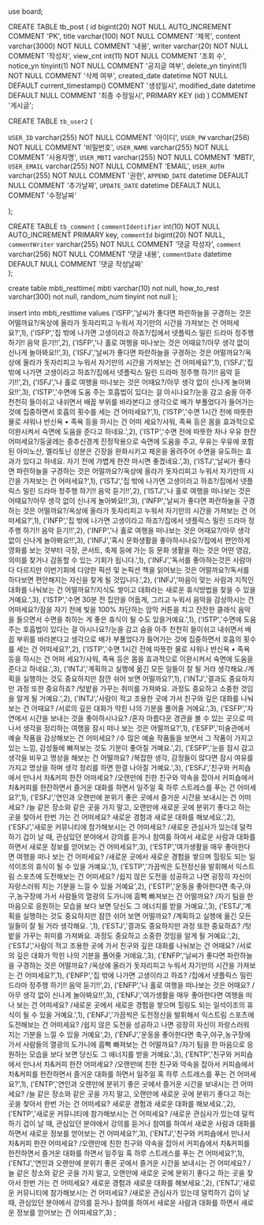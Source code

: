 use board;
 

CREATE TABLE tb_post (
    id            bigint(20)    NOT NULL AUTO_INCREMENT COMMENT 'PK',
    title         varchar(100)  NOT NULL COMMENT '제목',
    content       varchar(3000) NOT NULL COMMENT '내용',
    writer        varchar(20)   NOT NULL COMMENT '작성자',
    view_cnt      int(11)       NOT NULL COMMENT '조회 수',
    notice_yn     tinyint(1)    NOT NULL COMMENT '공지글 여부',
    delete_yn     tinyint(1)    NOT NULL COMMENT '삭제 여부',
    created_date  datetime      NOT NULL DEFAULT current_timestamp() COMMENT '생성일시',
    modified_date datetime               DEFAULT NULL COMMENT '최종 수정일시',
    PRIMARY KEY (id)
) COMMENT '게시글';


CREATE TABLE `tb_user2` (
  
  `USER_ID` varchar(255) NOT NULL COMMENT '아이디',
  `USER_PW` varchar(256) NOT NULL COMMENT '비밀번호',
  `USER_NAME` varchar(255) NOT NULL COMMENT '사용자명',
  `USER_MBTI` varchar(255) NOT NULL COMMENT 'MBTI',
  `USER_EMAIL` varchar(255) NOT NULL COMMENT 'EMAIL',
  `USER_AUTH` varchar(255) NOT NULL COMMENT '권한',
  `APPEND_DATE` datetime DEFAULT NULL COMMENT '추가날짜',
  `UPDATE_DATE` datetime DEFAULT NULL COMMENT '수정날짜'
  
);

CREATE TABLE `tb_comment` ( 
`commentIdentifier` int(10) NOT NULL AUTO_INCREMENT PRIMARY key,
   `commentId`  bigint(20) NOT NULL,
  `commentWriter` varchar(255) NOT NULL COMMENT '댓글 작성자',
  `comment` varchar(256) NOT NULL COMMENT '댓글 내용',
  `commentDate` datetime DEFAULT NULL COMMENT '댓글 작성날짜'  
);

create table mbti_resttime(
	mbti varchar(10) not null,
	how_to_rest varchar(300) not null,
	random_num tinyint not null
);


insert into mbti_resttime values
('ISFP','날씨가 좋다면 파란하늘을 구경하는 것은 어떨까요?/옥상에 올라가 돗자리피고 누워서 자기만의 시간을 가져보는 건 어떠세요?',1),
('ISFP','집 밖에 나가면 고생이라고 하죠?/집에서 넷플릭스 밀린 드라마 정주행 하기!! 음악 듣기!!',2),
('ISFP','나 홀로 여행을 떠나보는 것은 어때요?/아무 생각 없이 신나게 놀아봐요!!',3),
('ISFJ','날씨가 좋다면 파란하늘을 구경하는 것은 어떨까요?/옥상에 올라가 돗자리피고 누워서 자기만의 시간을 가져보는 건 어떠세요?',1),
('ISFJ','집 밖에 나가면 고생이라고 하죠?/집에서 넷플릭스 밀린 드라마 정주행 하기!! 음악 듣기!!',2),
('ISFJ','나 홀로 여행을 떠나보는 것은 어때요?/아무 생각 없이 신나게 놀아봐요!!',3),
('ISTP','수면에 도움 주는 호흡법이 있다는 걸 아시나요?/눈을 감고 숨을 아주 천천히 들이쉬고 내쉬면서 배꼽 부위를 바라본다고 생각으로 배가 부풀었다가 들어가는 것에 집중하면서 호흡의 횟수를 세는 건 어떠세요?',1),
('ISTP','수면 1시간 전에 따뜻한 물로 샤워나 반신욕 • 족욕 등을 하시는 건 어떠 세요?/샤워, 족욕 등은 몸을 효과적으로 이완시켜서 숙면에 도움을 준다고 하네요.',2),
('ISTP','수면 전에 따뜻한 차나 우유 한잔 어떠세요?/둥굴레는 중추신경계 진정작용으로 숙면에 도움을 주고, 우유는 우유에 포함된 아미노산, 멜라토닌 성분은 긴장을 완화시키고 체온을 올려주어 수면을 유도하는 효과가 있다고 하네요. 자기 전에 가볍게 한잔 마시면 좋겠네요.',3),
('ISTJ','날씨가 좋다면 파란하늘을 구경하는 것은 어떨까요?/옥상에 올라가 돗자리피고 누워서 자기만의 시간을 가져보는 건 어떠세요?',1),
('ISTJ','집 밖에 나가면 고생이라고 하죠?/집에서 넷플릭스 밀린 드라마 정주행 하기!! 음악 듣기!!',2),
('ISTJ','나 홀로 여행을 떠나보는 것은 어때요?/아무 생각 없이 신나게 놀아봐요!!',3),
('INFP','날씨가 좋다면 파란하늘을 구경하는 것은 어떨까요?/옥상에 올라가 돗자리피고 누워서 자기만의 시간을 가져보는 건 어떠세요?',1),
('INFP','집 밖에 나가면 고생이라고 하죠?/집에서 넷플릭스 밀린 드라마 정주행 하기!! 음악 듣기!!',2),
('INFP','나 홀로 여행을 떠나보는 것은 어때요?/아무 생각 없이 신나게 놀아봐요!!',3),
('INFJ','혹시 문화생활을 좋아하시나요?/집에서 편안하게 영화를 보는 것부터 극장, 콘서트, 축제 등에 가는 등 문화 생활을 하는 것은 어떤 영감, 의미를 찾거나 감동할 수 있는 기회가 됩니다.',1),
('INFJ','독서를 좋아하는것은 사람마다 다르지만 이번기회에 다양한 픽션 및 논픽션 책을 읽어보는 것은 어떨까요?/독서를 하다보면 편안해지는 자신을 찾게 될 것입니다.',2),
('INFJ','마음이 맞는 사람과 지적인 대화를 나눠보는 건 어떨까요?/지식도 쌓이고 대화라는 새로운 휴식방법을 찾을 수 있을 거예요.',3),
('ISTP','수면 30분 전 집안을 어둡게, 그리고 누워서 음악을 감상하시는 건 어떠세요?/잠을 자기 전에 빛을 100% 차단하는 암막 커튼을 치고 잔잔한 클래식 음악을 들으면서 수면을 취하는 게 좋은 휴식이 될 수도 있을거예요.',1),
('ISTP','수면에 도움 주는 호흡법이 있다는 걸 아시나요?/눈을 감고 숨을 아주 천천히 들이쉬고 내쉬면서 배꼽 부위를 바라본다고 생각으로 배가 부풀었다가 들어가는 것에 집중하면서 호흡의 횟수를 세는 건 어떠세요?',2),
('ISTP','수면 1시간 전에 따뜻한 물로 샤워나 반신욕 • 족욕 등을 하시는 건 어떠 세요?/샤워, 족욕 등은 몸을 효과적으로 이완시켜서 숙면에 도움을 준다고 하네요.',3),
('INTJ','계획하고 실행에 옮긴 모든 일들이 잘 될 거라 생각해요./계획을 실행하는 것도 중요하지만 잠깐 쉬어 보면 어떨까요?',1),
('INTJ','결과도 중요하지만 과정 또한 중요하죠? /텃밭을 가꾸는 취미를 가져봐요. 과정도 중요하고 소중한 것임을 알게 될 거예요.',2),
('INTJ','사람이 적고 조용한 곳에 가서 친구와 깊은 대화를 나눠보는 건 어때요? /서로의 깊은 대화가 막힌 나의 기분을 풀어줄 거에요.',3),
('ESFP','자연에서 시간을 보내는 것을 좋아하시나요? /혼자 아름다운 경관을 볼 수 있는 곳으로 떠나서 생각을 정리하는 여행을 잠시 떠나 보는 것은 어떨까요?',1),
('ESFP','미술관에서 예술 작품을 감상해보는 건 어떠세요? /수 많은 예술 작품들을 보면서 그 작품이 가지고 있는 느낌, 감성들에 빠져보는 것도 기분이 좋아질 거예요.',2),
('ESFP','눈을 잠시 감고 생각을 비우고 명상을 해보는 건 어떨까요? /복잡한 생각, 감정들이 많다면 잠시 여유를 가지고 명상을 하며 생각 정리를 하면 한결 나아질 거예요.',3),
('ESFJ','친구와 커피숍에서 만나서 차&커피 한잔 어떠세요? /오랜만에 친한 친구와 약속을 잡아서 커피숍에서 차&커피를 한잔하면서 즐거운 대화를 하면서 일주일 혹 하루 스트레스를 푸는 건 어떠세요?',1),
('ESFJ','연인과 오랜만에 분위기 좋은 곳에서 즐거운 시간을 보내시는 건 어떠세요? /늘 같은 장소와 같은 곳을 가지 말고, 오랜만에 새로운 곳에 분위기 좋다고 하는 곳을 찾아서 한번 가는 건 어떠세요? 새로운 경험과 새로운 대화를 해보세요.',2),
('ESFJ','새로운 커뮤니티에 참가해보시는 건 어떠세요? /새로운 관심사가 있는데 덜컥하기 겁이 날 때, 관심있던 분야에서 강의를 듣거나 참여를 하여서 새로운 사람과 대화를 하면서 새로운 정보를 얻어보는 건 어떠세요?',3),
('ESTP','여가생활을 매우 좋아한다면 여행을 떠나 보는 건 어떠세요? /새로운 곳에서 새로운 경험을 쌓으며 힐링도 되는 일석이조의 휴식이 될 수 있을 거예요.',1),
('ESTP','가끔씩은 도전정신을 발휘해서 익스트림 스포츠에 도전해보는 건 어떠세요? /쉽지 않은 도전을 성공하고 나면 굉장히 자신이 자랑스러워 지는 기분을 느낄 수 있을 거예요',2),
('ESTP','운동을 좋아한다면 축구,야구,농구장에 가서 사람들의 열광의 도가니에 흠뻑 빠져보는 건 어떨까요? /자기 팀을 한 마음으로 응원하는 모습을 보다 보면 당신도 그 에너지를 받을 거예요.',3),
('ESTJ','계획을 실행하는 것도 중요하지만 잠깐 쉬어 보면 어떨까요? /계획하고 실행에 옮긴 모든 일들이 잘 될 거라 생각해요. ',1),
('ESTJ','결과도 중요하지만 과정 또한 중요하죠? /텃밭을 가꾸는 취미를 가져봐요. 과정도 중요하고 소중한 것임을 알게 될 거예요.',2),
('ESTJ','사람이 적고 조용한 곳에 가서 친구와 깊은 대화를 나눠보는 건 어때요? /서로의 깊은 대화가 막힌 나의 기분을 풀어줄 거에요.',3),
('ENFP','날씨가 좋다면 파란하늘을 구경하는 것은 어떨까요? /옥상에 올라가 돗자리피고 누워서 자기만의 시간을 가져보는 건 어떠세요?',1),
('ENFP','집 밖에 나가면 고생이라고 하죠? /집에서 넷플릭스 밀린 드라마 정주행 하기!! 음악 듣기!!',2),
('ENFP','나 홀로 여행을 떠나보는 것은 어때요? /아무 생각 없이 신나게 놀아봐요!!',3),
('ENFJ','여가생활을 매우 좋아한다면 여행을 떠나 보는 건 어떠세요? /새로운 곳에서 새로운 경험을 쌓으며 힐링도 되는 일석이조의 휴식이 될 수 있을 거예요.',1),
('ENFJ','가끔씩은 도전정신을 발휘해서 익스트림 스포츠에 도전해보는 건 어떠세요? /쉽지 않은 도전을 성공하고 나면 굉장히 자신이 자랑스러워 지는 기분을 느낄 수 있을 거예요',2),
('ENFJ','운동을 좋아한다면 축구,야구,농구장에 가서 사람들의 열광의 도가니에 흠뻑 빠져보는 건 어떨까요? /자기 팀을 한 마음으로 응원하는 모습을 보다 보면 당신도 그 에너지를 받을 거예요.',3),
('ENTP','친구와 커피숍에서 만나서 차&커피 한잔 어떠세요? /오랜만에 친한 친구와 약속을 잡아서 커피숍에서 차&커피를 한잔하면서 즐거운 대화를 하면서 일주일 혹 하루 스트레스를 푸는 건 어떠세요?',1),
('ENTP','연인과 오랜만에 분위기 좋은 곳에서 즐거운 시간을 보내시는 건 어떠세요? /늘 같은 장소와 같은 곳을 가지 말고, 오랜만에 새로운 곳에 분위기 좋다고 하는 곳을 찾아서 한번 가는 건 어떠세요? 새로운 경험과 새로운 대화를 해보세요.',2),
('ENTP','새로운 커뮤니티에 참가해보시는 건 어떠세요? /새로운 관심사가 있는데 덜컥하기 겁이 날 때, 관심있던 분야에서 강의를 듣거나 참여를 하여서 새로운 사람과 대화를 하면서 새로운 정보를 얻어보는 건 어떠세요?',3),
('ENTJ','친구와 커피숍에서 만나서 차&커피 한잔 어떠세요? /오랜만에 친한 친구와 약속을 잡아서 커피숍에서 차&커피를 한잔하면서 즐거운 대화를 하면서 일주일 혹 하루 스트레스를 푸는 건 어떠세요?',1),
('ENTJ','연인과 오랜만에 분위기 좋은 곳에서 즐거운 시간을 보내시는 건 어떠세요? /늘 같은 장소와 같은 곳을 가지 말고, 오랜만에 새로운 곳에 분위기 좋다고 하는 곳을 찾아서 한번 가는 건 어떠세요? 새로운 경험과 새로운 대화를 해보세요.',2),
('ENTJ','새로운 커뮤니티에 참가해보시는 건 어떠세요? /새로운 관심사가 있는데 덜컥하기 겁이 날 때, 관심있던 분야에서 강의를 듣거나 참여를 하여서 새로운 사람과 대화를 하면서 새로운 정보를 얻어보는 건 어떠세요?',3)
;
